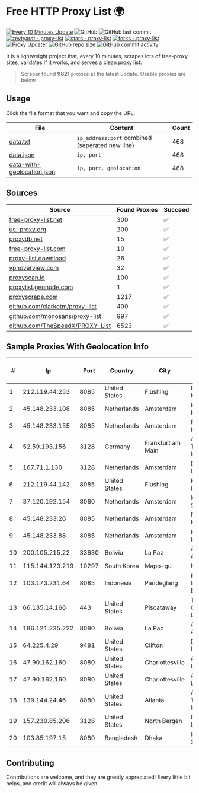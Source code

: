 
# Free HTTP Proxy List 🌍

[![Every 10 Minutes Update](https://github.com/mertguvencli/http-proxy-list/actions/workflows/main.yml/badge.svg?branch=main)](https://github.com/mertguvencli/http-proxy-list/actions/workflows/main.yml)
![GitHub](https://img.shields.io/github/license/mertguvencli/http-proxy-list)
![GitHub last commit](https://img.shields.io/github/last-commit/mertguvencli/http-proxy-list)
[![zevtyardt - proxy-list](https://img.shields.io/static/v1?label=zevtyardt&message=proxy-list&color=blue&logo=github)](https://github.com/zevtyardt/proxy-list "Go to GitHub repo")
[![stars - proxy-list](https://img.shields.io/github/stars/zevtyardt/proxy-list?style=social)](https://github.com/zevtyardt/proxy-list)
[![forks - proxy-list](https://img.shields.io/github/forks/zevtyardt/proxy-list?style=social)](https://github.com/zevtyardt/proxy-list)
[![Proxy Updater](https://github.com/zevtyardt/proxy-list/workflows/Proxy%20Updater/badge.svg)](https://github.com/zevtyardt/proxy-list/actions?query=workflow:"Proxy+Updater")
![GitHub repo size](https://img.shields.io/github/repo-size/zevtyardt/proxy-list)
[![GitHub commit activity](https://img.shields.io/github/commit-activity/m/zevtyardt/proxy-list?logo=commits)](https://github.com/zevtyardt/proxy-list/commits/main)

It is a lightweight project that, every 10 minutes, scrapes lots of free-proxy sites, validates if it works, and serves a clean proxy list.

> Scraper found **9821** proxies at the latest update. Usable proxies are below.

## Usage

Click the file format that you want and copy the URL.

|File|Content|Count|
|----|-------|-----|
|[data.txt](https://raw.githubusercontent.com/mertguvencli/http-proxy-list/main/proxy-list/data.txt)|`ip_address:port` combined (seperated new line)|468|
|[data.json](https://raw.githubusercontent.com/mertguvencli/http-proxy-list/main/proxy-list/data.json)|`ip, port`|468|
|[data-with-geolocation.json](https://raw.githubusercontent.com/mertguvencli/http-proxy-list/main/proxy-list/data-with-geolocation.json)|`ip, port, geolocation`|468|

## Sources

|Source|Found Proxies|Succeed|
|------|-------------|-------|
|[free-proxy-list.net](https://free-proxy-list.net)|300|✅|
|[us-proxy.org](https://www.us-proxy.org)|200|✅|
|[proxydb.net](http://proxydb.net)|15|✅|
|[free-proxy-list.com](https://free-proxy-list.com/?page=&port=&type%5B%5D=http&type%5B%5D=https&up_time=0&search=Search)|10|✅|
|[proxy-list.download](https://www.proxy-list.download/HTTP)|26|✅|
|[vpnoverview.com](https://vpnoverview.com/privacy/anonymous-browsing/free-proxy-servers)|32|✅|
|[proxyscan.io](https://www.proxyscan.io)|100|✅|
|[proxylist.geonode.com](https://proxylist.geonode.com/api/proxy-list?limit=300&page=1&sort_by=lastChecked&sort_type=desc&protocols=http,https)|1|✅|
|[proxyscrape.com](https://api.proxyscrape.com/v2/?request=displayproxies&protocol=http&timeout=10000&country=all&ssl=all&anonymity=all)|1217|✅|
|[github.com/clarketm/proxy-list](https://raw.githubusercontent.com/clarketm/proxy-list/master/proxy-list-raw.txt)|400|✅|
|[github.com/monosans/proxy-list](https://raw.githubusercontent.com/monosans/proxy-list/main/proxies/http.txt)|997|✅|
|[github.com/TheSpeedX/PROXY-List](https://raw.githubusercontent.com/TheSpeedX/PROXY-List/master/http.txt)|6523|✅|


## Sample Proxies With Geolocation Info

|#|Ip|Port|Country|City|Internet Service Provider|
|-|--|----|-------|----|-------------------------|
|1|212.119.44.253|8085|United States|Flushing|PureVoltage Hosting Inc.|
|2|45.148.233.108|8085|Netherlands|Amsterdam|PureVoltage Hosting Inc.|
|3|45.148.233.155|8085|Netherlands|Amsterdam|PureVoltage Hosting Inc.|
|4|52.59.193.156|3128|Germany|Frankfurt am Main|Amazon Technologies Inc.|
|5|167.71.1.130|3128|Netherlands|Amsterdam|DigitalOcean, LLC|
|6|212.119.44.142|8085|United States|Flushing|PureVoltage Hosting Inc.|
|7|37.120.192.154|8080|Netherlands|Amsterdam|M247 Europe SRL|
|8|45.148.233.26|8085|Netherlands|Amsterdam|PureVoltage Hosting Inc.|
|9|45.148.233.88|8085|Netherlands|Amsterdam|PureVoltage Hosting Inc.|
|10|200.105.215.22|33630|Bolivia|La Paz|AXS Bolivia S. A.|
|11|115.144.123.219|10297|South Korea|Mapo-gu|HAIonNet|
|12|103.173.231.64|8085|Indonesia|Pandeglang|PT Jaringan Internet Banten|
|13|66.135.14.166|443|United States|Piscataway|The Constant Company, LLC|
|14|186.121.235.222|8080|Bolivia|La Paz|AXS Bolivia S. A.|
|15|64.225.4.29|9481|United States|Clifton|DigitalOcean, LLC|
|16|47.90.162.160|8080|United States|Charlottesville|Alibaba.com LLC|
|17|47.90.162.160|8080|United States|Charlottesville|Alibaba.com LLC|
|18|139.144.24.46|8080|United States|Atlanta|Akamai Technologies, Inc.|
|19|157.230.85.206|3128|United States|North Bergen|DigitalOcean, LLC|
|20|103.85.197.15|8080|Bangladesh|Dhaka|Info Internet Service|



## Contributing

Contributions are welcome, and they are greatly appreciated! Every
little bit helps, and credit will always be given.

